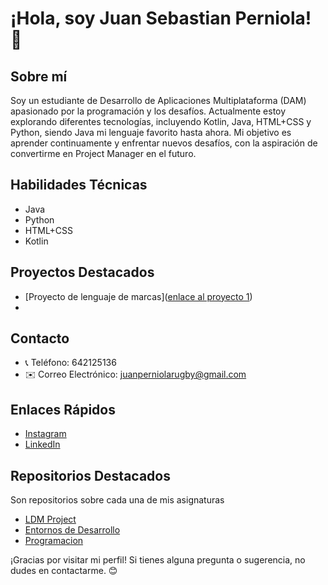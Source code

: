 # ¡Hola, soy Juan Sebastian Perniola! 👋

## Sobre mí
Soy un estudiante de Desarrollo de Aplicaciones Multiplataforma (DAM) apasionado por la programación y los desafíos. Actualmente estoy explorando diferentes tecnologías, incluyendo Kotlin, Java, HTML+CSS y Python, siendo Java mi lenguaje favorito hasta ahora. Mi objetivo es aprender continuamente y enfrentar nuevos desafíos, con la aspiración de convertirme en Project Manager en el futuro.

## Habilidades Técnicas
- Java
- Python
- HTML+CSS
- Kotlin

## Proyectos Destacados
- [Proyecto de lenguaje de marcas]([enlace al proyecto 1](https://github.com/JSebastian123/LDM/tree/main/Act20))
- 
## Contacto
- 📞 Teléfono: 642125136
- ✉️ Correo Electrónico: juanperniolarugby@gmail.com

## Enlaces Rápidos
- [Instagram](https://www.instagram.com/juan_perniola)
- [LinkedIn](https://www.linkedin.com/in/juan-sebastian-perniola-55619a156/)

## Repositorios Destacados
Son repositorios sobre cada una de mis asignaturas
- [LDM Project](https://github.com/JSebastian123/LDM.git)
- [Entornos de Desarrollo](https://github.com/JSebastian123/EntornosDeDesarrollo.git)
- [Programacion](https://github.com/JSebastian123/programacion.git)


¡Gracias por visitar mi perfil! Si tienes alguna pregunta o sugerencia, no dudes en contactarme. 😊
